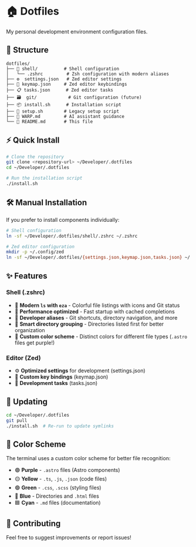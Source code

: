 # 🏠 Dotfiles

My personal development environment configuration files.

## 📂 Structure

```
dotfiles/
├── 🐚 shell/          # Shell configuration
│   └── .zshrc         # Zsh configuration with modern aliases
├── ⚙️  settings.json   # Zed editor settings
├── 🎹 keymap.json     # Zed editor keybindings
├── 📋 tasks.json      # Zed editor tasks
├── 🗃️  git/            # Git configuration (future)
├── 📦 install.sh      # Installation script
├── 🔧 setup.sh        # Legacy setup script
├── 📘 WARP.md         # AI assistant guidance
└── 📖 README.md       # This file
```

## ⚡ Quick Install

```bash
# Clone the repository
git clone <repository-url> ~/Developer/.dotfiles
cd ~/Developer/.dotfiles

# Run the installation script
./install.sh
```

## 🛠️ Manual Installation

If you prefer to install components individually:

```bash
# Shell configuration
ln -sf ~/Developer/.dotfiles/shell/.zshrc ~/.zshrc

# Zed editor configuration  
mkdir -p ~/.config/zed
ln -sf ~/Developer/.dotfiles/{settings.json,keymap.json,tasks.json} ~/.config/zed/
```

## ✨ Features

### Shell (.zshrc)
- 🎨 **Modern `ls` with `eza`** - Colorful file listings with icons and Git status
- 🚀 **Performance optimized** - Fast startup with cached completions
- 🔧 **Developer aliases** - Git shortcuts, directory navigation, and more
- 🎯 **Smart directory grouping** - Directories listed first for better organization
- 🌈 **Custom color scheme** - Distinct colors for different file types (`.astro` files get purple!)

### Editor (Zed)
- ⚙️ **Optimized settings** for development (settings.json)
- 🎨 **Custom key bindings** (keymap.json)
- 📝 **Development tasks** (tasks.json)

## 🔄 Updating

```bash
cd ~/Developer/.dotfiles
git pull
./install.sh  # Re-run to update symlinks
```

## 🎨 Color Scheme

The terminal uses a custom color scheme for better file recognition:
- 🟣 **Purple** - `.astro` files (Astro components)
- 🟡 **Yellow** - `.ts`, `.js`, `.json` (code files)
- 🟢 **Green** - `.css`, `.scss` (styling files)  
- 🔵 **Blue** - Directories and `.html` files
- 🟦 **Cyan** - `.md` files (documentation)

## 🤝 Contributing

Feel free to suggest improvements or report issues!
